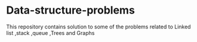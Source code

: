 # Data-structure-problems
This repository contains solution to some of the problems related to Linked list ,stack ,queue ,Trees and Graphs
